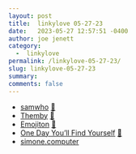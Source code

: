 ```yaml
---
layout: post
title:  linkylove 05-27-23
date:   2023-05-27 12:57:51 -0400
author: joe jenett
category:
  -  linkylove
permalink: /linkylove-05-27-23/
slug: linkylove-05-27-23
summary: 
comments: false
---
```

<ul class="linkylove">
	<li><a title="samwho" href="https://samwho.dev/">samwho</a> <a href="https://pinboard.in/u:tscheer">📌</a></li>
	<li><a title="Themby" href="https://themby.neocities.org/">Themby</a> <a href="https://pinboard.in/u:veronique">📌</a></li>
	<li><a title="Emojiton" href="https://emojiton.com/">Emojiton</a> <a href="https://pinboard.in/u:roger">📌</a></li>
	<li><a title="One Day You’ll Find Yourself" href="https://www.onedayyoullfindyourself.com/">One Day You’ll Find Yourself</a> <a href="https://pinboard.in/u:pmigdal">📌</a></li>
	<li><a title="simone.computer" href="https://simone.computer/">simone.computer</a></li>
</ul>

<a href="https://brid.gy/publish/mastodon"></a>